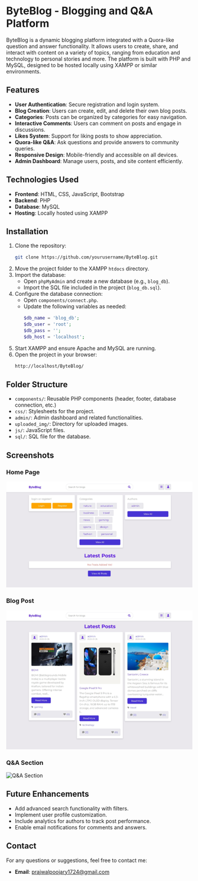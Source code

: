 # ByteBlog - Blogging and Q&A Platform

ByteBlog is a dynamic blogging platform integrated with a Quora-like question and answer functionality. It allows users to create, share, and interact with content on a variety of topics, ranging from education and technology to personal stories and more. The platform is built with PHP and MySQL, designed to be hosted locally using XAMPP or similar environments.

## Features

- **User Authentication**: Secure registration and login system.
- **Blog Creation**: Users can create, edit, and delete their own blog posts.
- **Categories**: Posts can be organized by categories for easy navigation.
- **Interactive Comments**: Users can comment on posts and engage in discussions.
- **Likes System**: Support for liking posts to show appreciation.
- **Quora-like Q&A**: Ask questions and provide answers to community queries.
- **Responsive Design**: Mobile-friendly and accessible on all devices.
- **Admin Dashboard**: Manage users, posts, and site content efficiently.

## Technologies Used

- **Frontend**: HTML, CSS, JavaScript, Bootstrap
- **Backend**: PHP
- **Database**: MySQL
- **Hosting**: Locally hosted using XAMPP

## Installation

1. Clone the repository:
   ```bash
   git clone https://github.com/yourusername/ByteBlog.git
   ```
2. Move the project folder to the XAMPP `htdocs` directory.
3. Import the database:
   - Open `phpMyAdmin` and create a new database (e.g., `blog_db`).
   - Import the SQL file included in the project (`blog_db.sql`).
4. Configure the database connection:
   - Open `components/connect.php`.
   - Update the following variables as needed:
     ```php
     $db_name = 'blog_db';
     $db_user = 'root';
     $db_pass = '';
     $db_host = 'localhost';
     ```
5. Start XAMPP and ensure Apache and MySQL are running.
6. Open the project in your browser:
   ```bash
   http://localhost/ByteBlog/
   ```

## Folder Structure

- `components/`: Reusable PHP components (header, footer, database connection, etc.)
- `css/`: Stylesheets for the project.
- `admin/`: Admin dashboard and related functionalities.
- `uploaded_img/`: Directory for uploaded images.
- `js/`: JavaScript files.
- `sql/`: SQL file for the database.

## Screenshots

### Home Page
![Home Image](blog/project/uploaded_img/home.jpeg)

### Blog Post
![Blog Post](blog/project/uploaded_img/posts.jpeg)

### Q&A Section
![Q&A Section](screenshots/qa_section.png)

## Future Enhancements

- Add advanced search functionality with filters.
- Implement user profile customization.
- Include analytics for authors to track post performance.
- Enable email notifications for comments and answers.

## Contact

For any questions or suggestions, feel free to contact me:

- **Email**: prajwalpoojary1724@gmail.com

